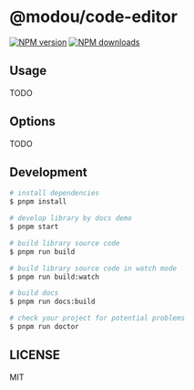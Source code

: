 # @modou/code-editor

[![NPM version](https://img.shields.io/npm/v/@modou/code-editor.svg?style=flat)](https://npmjs.org/package/@modou/code-editor)
[![NPM downloads](http://img.shields.io/npm/dm/@modou/code-editor.svg?style=flat)](https://npmjs.org/package/@modou/code-editor)



## Usage

TODO

## Options

TODO

## Development

```bash
# install dependencies
$ pnpm install

# develop library by docs demo
$ pnpm start

# build library source code
$ pnpm run build

# build library source code in watch mode
$ pnpm run build:watch

# build docs
$ pnpm run docs:build

# check your project for potential problems
$ pnpm run doctor
```

## LICENSE

MIT
